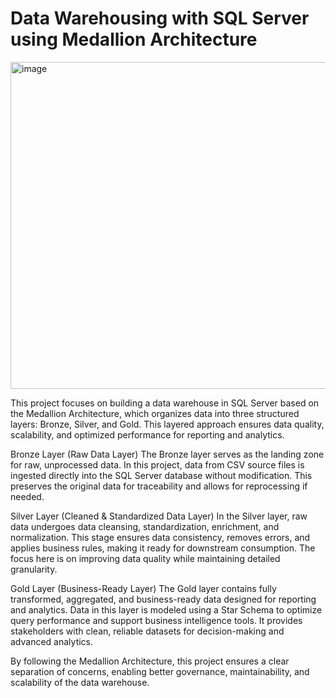 # Data Warehousing with SQL Server using Medallion Architecture

<img width="1027" height="523" alt="image" src="https://github.com/user-attachments/assets/1675cf08-b1c4-493c-8f3d-1ac4b79ce002" />



This project focuses on building a data warehouse in SQL Server based on the Medallion Architecture, which organizes data into three structured layers: Bronze, Silver, and Gold. This layered approach ensures data quality, scalability, and optimized performance for reporting and analytics.

Bronze Layer (Raw Data Layer)
The Bronze layer serves as the landing zone for raw, unprocessed data. In this project, data from CSV source files is ingested directly into the SQL Server database without modification. This preserves the original data for traceability and allows for reprocessing if needed.

Silver Layer (Cleaned & Standardized Data Layer)
In the Silver layer, raw data undergoes data cleansing, standardization, enrichment, and normalization. This stage ensures data consistency, removes errors, and applies business rules, making it ready for downstream consumption. The focus here is on improving data quality while maintaining detailed granularity.

Gold Layer (Business-Ready Layer)
The Gold layer contains fully transformed, aggregated, and business-ready data designed for reporting and analytics. Data in this layer is modeled using a Star Schema to optimize query performance and support business intelligence tools. It provides stakeholders with clean, reliable datasets for decision-making and advanced analytics.

By following the Medallion Architecture, this project ensures a clear separation of concerns, enabling better governance, maintainability, and scalability of the data warehouse.
